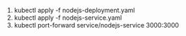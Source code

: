 1.  kubectl apply -f nodejs-deployment.yaml
2.  kubectl apply -f nodejs-service.yaml
3.  kubectl port-forward service/nodejs-service 3000:3000
